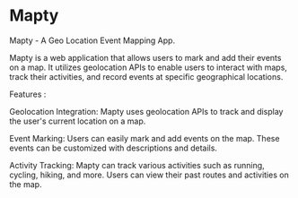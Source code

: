 # Mapty


Mapty - A Geo Location Event Mapping App.

Mapty is a web application that allows users to mark and add their events on a map. 
It utilizes geolocation APIs to enable users to interact with maps, track their activities, and record events at specific geographical locations.

Features :

Geolocation Integration: Mapty uses geolocation APIs to track and display the user's current location on a map.

Event Marking: Users can easily mark and add events on the map. These events can be customized with descriptions and details.

Activity Tracking: Mapty can track various activities such as running, cycling, hiking, and more. Users can view their past routes and activities on the map.
